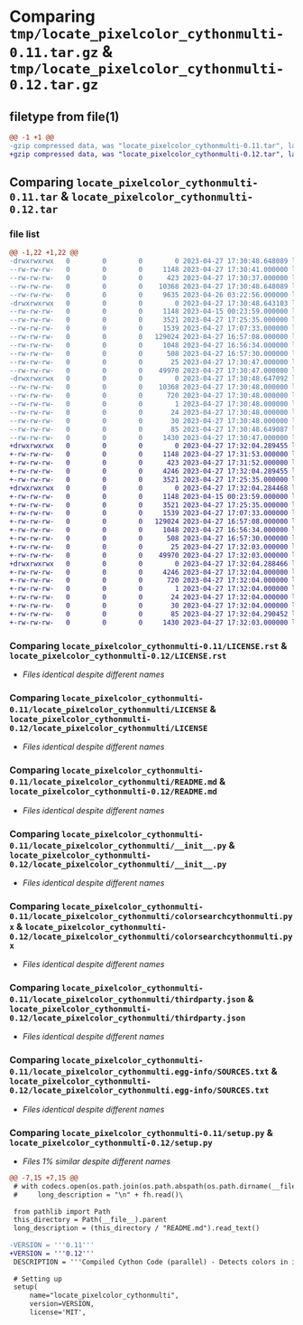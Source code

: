 # Comparing `tmp/locate_pixelcolor_cythonmulti-0.11.tar.gz` & `tmp/locate_pixelcolor_cythonmulti-0.12.tar.gz`

## filetype from file(1)

```diff
@@ -1 +1 @@
-gzip compressed data, was "locate_pixelcolor_cythonmulti-0.11.tar", last modified: Thu Apr 27 17:30:48 2023, max compression
+gzip compressed data, was "locate_pixelcolor_cythonmulti-0.12.tar", last modified: Thu Apr 27 17:32:04 2023, max compression
```

## Comparing `locate_pixelcolor_cythonmulti-0.11.tar` & `locate_pixelcolor_cythonmulti-0.12.tar`

### file list

```diff
@@ -1,22 +1,22 @@
-drwxrwxrwx   0        0        0        0 2023-04-27 17:30:48.648089 locate_pixelcolor_cythonmulti-0.11/
--rw-rw-rw-   0        0        0     1148 2023-04-27 17:30:41.000000 locate_pixelcolor_cythonmulti-0.11/LICENSE.rst
--rw-rw-rw-   0        0        0      423 2023-04-27 17:30:37.000000 locate_pixelcolor_cythonmulti-0.11/MANIFEST.in
--rw-rw-rw-   0        0        0    10368 2023-04-27 17:30:48.648089 locate_pixelcolor_cythonmulti-0.11/PKG-INFO
--rw-rw-rw-   0        0        0     9635 2023-04-26 03:22:56.000000 locate_pixelcolor_cythonmulti-0.11/README.md
-drwxrwxrwx   0        0        0        0 2023-04-27 17:30:48.643103 locate_pixelcolor_cythonmulti-0.11/locate_pixelcolor_cythonmulti/
--rw-rw-rw-   0        0        0     1148 2023-04-15 00:23:59.000000 locate_pixelcolor_cythonmulti-0.11/locate_pixelcolor_cythonmulti/LICENSE
--rw-rw-rw-   0        0        0     3521 2023-04-27 17:25:35.000000 locate_pixelcolor_cythonmulti-0.11/locate_pixelcolor_cythonmulti/README.md
--rw-rw-rw-   0        0        0     1539 2023-04-27 17:07:33.000000 locate_pixelcolor_cythonmulti-0.11/locate_pixelcolor_cythonmulti/__init__.py
--rw-rw-rw-   0        0        0   129024 2023-04-27 16:57:08.000000 locate_pixelcolor_cythonmulti-0.11/locate_pixelcolor_cythonmulti/colorsearchcythonmulti.cp310-win_amd64.pyd
--rw-rw-rw-   0        0        0     1048 2023-04-27 16:56:34.000000 locate_pixelcolor_cythonmulti-0.11/locate_pixelcolor_cythonmulti/colorsearchcythonmulti.pyx
--rw-rw-rw-   0        0        0      508 2023-04-27 16:57:30.000000 locate_pixelcolor_cythonmulti-0.11/locate_pixelcolor_cythonmulti/colorsearchcythonmultisetup.py
--rw-rw-rw-   0        0        0       25 2023-04-27 17:30:47.000000 locate_pixelcolor_cythonmulti-0.11/locate_pixelcolor_cythonmulti/requirements.txt
--rw-rw-rw-   0        0        0    49970 2023-04-27 17:30:47.000000 locate_pixelcolor_cythonmulti-0.11/locate_pixelcolor_cythonmulti/thirdparty.json
-drwxrwxrwx   0        0        0        0 2023-04-27 17:30:48.647092 locate_pixelcolor_cythonmulti-0.11/locate_pixelcolor_cythonmulti.egg-info/
--rw-rw-rw-   0        0        0    10368 2023-04-27 17:30:48.000000 locate_pixelcolor_cythonmulti-0.11/locate_pixelcolor_cythonmulti.egg-info/PKG-INFO
--rw-rw-rw-   0        0        0      720 2023-04-27 17:30:48.000000 locate_pixelcolor_cythonmulti-0.11/locate_pixelcolor_cythonmulti.egg-info/SOURCES.txt
--rw-rw-rw-   0        0        0        1 2023-04-27 17:30:48.000000 locate_pixelcolor_cythonmulti-0.11/locate_pixelcolor_cythonmulti.egg-info/dependency_links.txt
--rw-rw-rw-   0        0        0       24 2023-04-27 17:30:48.000000 locate_pixelcolor_cythonmulti-0.11/locate_pixelcolor_cythonmulti.egg-info/requires.txt
--rw-rw-rw-   0        0        0       30 2023-04-27 17:30:48.000000 locate_pixelcolor_cythonmulti-0.11/locate_pixelcolor_cythonmulti.egg-info/top_level.txt
--rw-rw-rw-   0        0        0       85 2023-04-27 17:30:48.649087 locate_pixelcolor_cythonmulti-0.11/setup.cfg
--rw-rw-rw-   0        0        0     1430 2023-04-27 17:30:47.000000 locate_pixelcolor_cythonmulti-0.11/setup.py
+drwxrwxrwx   0        0        0        0 2023-04-27 17:32:04.289455 locate_pixelcolor_cythonmulti-0.12/
+-rw-rw-rw-   0        0        0     1148 2023-04-27 17:31:53.000000 locate_pixelcolor_cythonmulti-0.12/LICENSE.rst
+-rw-rw-rw-   0        0        0      423 2023-04-27 17:31:52.000000 locate_pixelcolor_cythonmulti-0.12/MANIFEST.in
+-rw-rw-rw-   0        0        0     4246 2023-04-27 17:32:04.289455 locate_pixelcolor_cythonmulti-0.12/PKG-INFO
+-rw-rw-rw-   0        0        0     3521 2023-04-27 17:25:35.000000 locate_pixelcolor_cythonmulti-0.12/README.md
+drwxrwxrwx   0        0        0        0 2023-04-27 17:32:04.284468 locate_pixelcolor_cythonmulti-0.12/locate_pixelcolor_cythonmulti/
+-rw-rw-rw-   0        0        0     1148 2023-04-15 00:23:59.000000 locate_pixelcolor_cythonmulti-0.12/locate_pixelcolor_cythonmulti/LICENSE
+-rw-rw-rw-   0        0        0     3521 2023-04-27 17:25:35.000000 locate_pixelcolor_cythonmulti-0.12/locate_pixelcolor_cythonmulti/README.md
+-rw-rw-rw-   0        0        0     1539 2023-04-27 17:07:33.000000 locate_pixelcolor_cythonmulti-0.12/locate_pixelcolor_cythonmulti/__init__.py
+-rw-rw-rw-   0        0        0   129024 2023-04-27 16:57:08.000000 locate_pixelcolor_cythonmulti-0.12/locate_pixelcolor_cythonmulti/colorsearchcythonmulti.cp310-win_amd64.pyd
+-rw-rw-rw-   0        0        0     1048 2023-04-27 16:56:34.000000 locate_pixelcolor_cythonmulti-0.12/locate_pixelcolor_cythonmulti/colorsearchcythonmulti.pyx
+-rw-rw-rw-   0        0        0      508 2023-04-27 16:57:30.000000 locate_pixelcolor_cythonmulti-0.12/locate_pixelcolor_cythonmulti/colorsearchcythonmultisetup.py
+-rw-rw-rw-   0        0        0       25 2023-04-27 17:32:03.000000 locate_pixelcolor_cythonmulti-0.12/locate_pixelcolor_cythonmulti/requirements.txt
+-rw-rw-rw-   0        0        0    49970 2023-04-27 17:32:03.000000 locate_pixelcolor_cythonmulti-0.12/locate_pixelcolor_cythonmulti/thirdparty.json
+drwxrwxrwx   0        0        0        0 2023-04-27 17:32:04.288466 locate_pixelcolor_cythonmulti-0.12/locate_pixelcolor_cythonmulti.egg-info/
+-rw-rw-rw-   0        0        0     4246 2023-04-27 17:32:04.000000 locate_pixelcolor_cythonmulti-0.12/locate_pixelcolor_cythonmulti.egg-info/PKG-INFO
+-rw-rw-rw-   0        0        0      720 2023-04-27 17:32:04.000000 locate_pixelcolor_cythonmulti-0.12/locate_pixelcolor_cythonmulti.egg-info/SOURCES.txt
+-rw-rw-rw-   0        0        0        1 2023-04-27 17:32:04.000000 locate_pixelcolor_cythonmulti-0.12/locate_pixelcolor_cythonmulti.egg-info/dependency_links.txt
+-rw-rw-rw-   0        0        0       24 2023-04-27 17:32:04.000000 locate_pixelcolor_cythonmulti-0.12/locate_pixelcolor_cythonmulti.egg-info/requires.txt
+-rw-rw-rw-   0        0        0       30 2023-04-27 17:32:04.000000 locate_pixelcolor_cythonmulti-0.12/locate_pixelcolor_cythonmulti.egg-info/top_level.txt
+-rw-rw-rw-   0        0        0       85 2023-04-27 17:32:04.290452 locate_pixelcolor_cythonmulti-0.12/setup.cfg
+-rw-rw-rw-   0        0        0     1430 2023-04-27 17:32:03.000000 locate_pixelcolor_cythonmulti-0.12/setup.py
```

### Comparing `locate_pixelcolor_cythonmulti-0.11/LICENSE.rst` & `locate_pixelcolor_cythonmulti-0.12/LICENSE.rst`

 * *Files identical despite different names*

### Comparing `locate_pixelcolor_cythonmulti-0.11/locate_pixelcolor_cythonmulti/LICENSE` & `locate_pixelcolor_cythonmulti-0.12/locate_pixelcolor_cythonmulti/LICENSE`

 * *Files identical despite different names*

### Comparing `locate_pixelcolor_cythonmulti-0.11/locate_pixelcolor_cythonmulti/README.md` & `locate_pixelcolor_cythonmulti-0.12/README.md`

 * *Files identical despite different names*

### Comparing `locate_pixelcolor_cythonmulti-0.11/locate_pixelcolor_cythonmulti/__init__.py` & `locate_pixelcolor_cythonmulti-0.12/locate_pixelcolor_cythonmulti/__init__.py`

 * *Files identical despite different names*

### Comparing `locate_pixelcolor_cythonmulti-0.11/locate_pixelcolor_cythonmulti/colorsearchcythonmulti.pyx` & `locate_pixelcolor_cythonmulti-0.12/locate_pixelcolor_cythonmulti/colorsearchcythonmulti.pyx`

 * *Files identical despite different names*

### Comparing `locate_pixelcolor_cythonmulti-0.11/locate_pixelcolor_cythonmulti/thirdparty.json` & `locate_pixelcolor_cythonmulti-0.12/locate_pixelcolor_cythonmulti/thirdparty.json`

 * *Files identical despite different names*

### Comparing `locate_pixelcolor_cythonmulti-0.11/locate_pixelcolor_cythonmulti.egg-info/SOURCES.txt` & `locate_pixelcolor_cythonmulti-0.12/locate_pixelcolor_cythonmulti.egg-info/SOURCES.txt`

 * *Files identical despite different names*

### Comparing `locate_pixelcolor_cythonmulti-0.11/setup.py` & `locate_pixelcolor_cythonmulti-0.12/setup.py`

 * *Files 1% similar despite different names*

```diff
@@ -7,15 +7,15 @@
 # with codecs.open(os.path.join(os.path.abspath(os.path.dirname(__file__)),'README.md'), encoding="utf-8") as fh:
 #     long_description = "\n" + fh.read()\
 
 from pathlib import Path
 this_directory = Path(__file__).parent
 long_description = (this_directory / "README.md").read_text()
 
-VERSION = '''0.11'''
+VERSION = '''0.12'''
 DESCRIPTION = '''Compiled Cython Code (parallel) - Detects colors in images 5-10 x faster than Numpy'''
 
 # Setting up
 setup(
     name="locate_pixelcolor_cythonmulti",
     version=VERSION,
     license='MIT',
```

